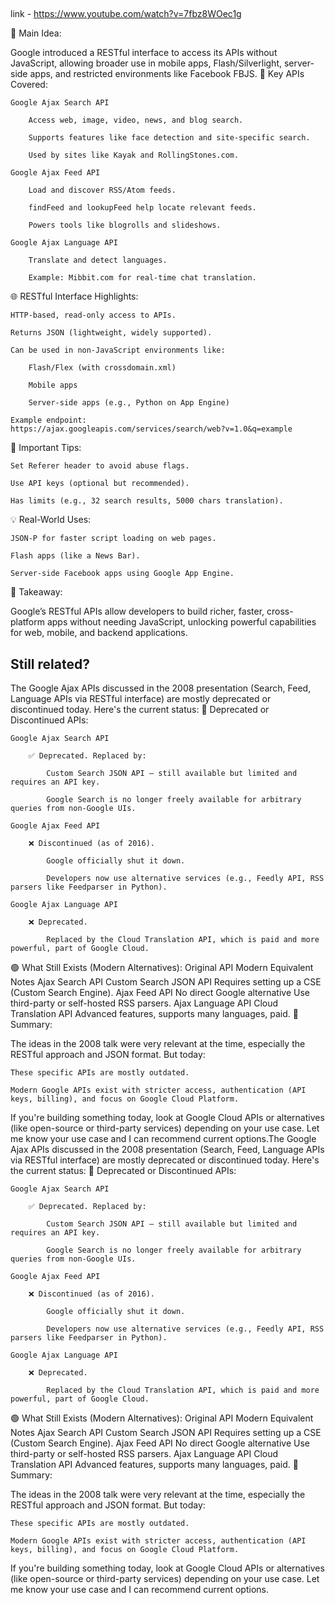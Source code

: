 ##

link - https://www.youtube.com/watch?v=7fbz8WOec1g

🔑 Main Idea:

Google introduced a RESTful interface to access its APIs without JavaScript, allowing broader use in mobile apps, Flash/Silverlight, server-side apps, and restricted environments like Facebook FBJS.
🧰 Key APIs Covered:

    Google Ajax Search API

        Access web, image, video, news, and blog search.

        Supports features like face detection and site-specific search.

        Used by sites like Kayak and RollingStones.com.

    Google Ajax Feed API

        Load and discover RSS/Atom feeds.

        findFeed and lookupFeed help locate relevant feeds.

        Powers tools like blogrolls and slideshows.

    Google Ajax Language API

        Translate and detect languages.

        Example: Mibbit.com for real-time chat translation.

🌐 RESTful Interface Highlights:

    HTTP-based, read-only access to APIs.

    Returns JSON (lightweight, widely supported).

    Can be used in non-JavaScript environments like:

        Flash/Flex (with crossdomain.xml)

        Mobile apps

        Server-side apps (e.g., Python on App Engine)

    Example endpoint:
    https://ajax.googleapis.com/services/search/web?v=1.0&q=example

🧠 Important Tips:

    Set Referer header to avoid abuse flags.

    Use API keys (optional but recommended).

    Has limits (e.g., 32 search results, 5000 chars translation).

💡 Real-World Uses:

    JSON-P for faster script loading on web pages.

    Flash apps (like a News Bar).

    Server-side Facebook apps using Google App Engine.

📌 Takeaway:

Google’s RESTful APIs allow developers to build richer, faster, cross-platform apps without needing JavaScript, unlocking powerful capabilities for web, mobile, and backend applications.

## Still related?
The Google Ajax APIs discussed in the 2008 presentation (Search, Feed, Language APIs via RESTful interface) are mostly deprecated or discontinued today. Here's the current status:
🔴 Deprecated or Discontinued APIs:

    Google Ajax Search API

        ✅ Deprecated. Replaced by:

            Custom Search JSON API — still available but limited and requires an API key.

            Google Search is no longer freely available for arbitrary queries from non-Google UIs.

    Google Ajax Feed API

        ❌ Discontinued (as of 2016).

            Google officially shut it down.

            Developers now use alternative services (e.g., Feedly API, RSS parsers like Feedparser in Python).

    Google Ajax Language API

        ❌ Deprecated.

            Replaced by the Cloud Translation API, which is paid and more powerful, part of Google Cloud.

🟢 What Still Exists (Modern Alternatives):
Original API	Modern Equivalent	Notes
Ajax Search API	Custom Search JSON API	Requires setting up a CSE (Custom Search Engine).
Ajax Feed API	No direct Google alternative	Use third-party or self-hosted RSS parsers.
Ajax Language API	Cloud Translation API	Advanced features, supports many languages, paid.
🧭 Summary:

The ideas in the 2008 talk were very relevant at the time, especially the RESTful approach and JSON format. But today:

    These specific APIs are mostly outdated.

    Modern Google APIs exist with stricter access, authentication (API keys, billing), and focus on Google Cloud Platform.

If you're building something today, look at Google Cloud APIs or alternatives (like open-source or third-party services) depending on your use case. Let me know your use case and I can recommend current options.The Google Ajax APIs discussed in the 2008 presentation (Search, Feed, Language APIs via RESTful interface) are mostly deprecated or discontinued today. Here's the current status:
🔴 Deprecated or Discontinued APIs:

    Google Ajax Search API

        ✅ Deprecated. Replaced by:

            Custom Search JSON API — still available but limited and requires an API key.

            Google Search is no longer freely available for arbitrary queries from non-Google UIs.

    Google Ajax Feed API

        ❌ Discontinued (as of 2016).

            Google officially shut it down.

            Developers now use alternative services (e.g., Feedly API, RSS parsers like Feedparser in Python).

    Google Ajax Language API

        ❌ Deprecated.

            Replaced by the Cloud Translation API, which is paid and more powerful, part of Google Cloud.

🟢 What Still Exists (Modern Alternatives):
Original API	Modern Equivalent	Notes
Ajax Search API	Custom Search JSON API	Requires setting up a CSE (Custom Search Engine).
Ajax Feed API	No direct Google alternative	Use third-party or self-hosted RSS parsers.
Ajax Language API	Cloud Translation API	Advanced features, supports many languages, paid.
🧭 Summary:

The ideas in the 2008 talk were very relevant at the time, especially the RESTful approach and JSON format. But today:

    These specific APIs are mostly outdated.

    Modern Google APIs exist with stricter access, authentication (API keys, billing), and focus on Google Cloud Platform.

If you're building something today, look at Google Cloud APIs or alternatives (like open-source or third-party services) depending on your use case. Let me know your use case and I can recommend current options.
